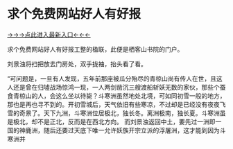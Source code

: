 # 求个免费网站好人有好报

<a href="https://6h8k.top ">→→→点此进入最新入口←←←</a>


求个免费网站好人有好报工整的楹联，此便是栖客山书院的门户。

刘景浊将扫把放去门房处，双手拢袖，抬头看了看。

“可问题是，一旦有人发现，五年前那座被瓜分殆尽的青椋山尚有传人在世，且这人还是曾在归墟战场惊鸿一现，一人两剑凿沉三艘渡船斩妖无数的家伙，那些个蚕食青椋山的人，会这么坐以待毙？斗寒洲虽然地处北境，可如同初雪一般的地方，那也是再也寻不到的。开初雪城后，天气依旧有些寒凉，不过却是已经没有夜夜飞雪的奇景了。天下九洲，斗寒洲位居极北，独长冬。离洲极南，独长夏。斗寒洲虽是极北，却不是正北，反而是在西北方向。
而刘景浊返回中土，要先过一洲即一国的神鹿洲，随后还要过天底下唯一允许妖族开宗立派的浮屠洲，这才能到因为斗寒洲并
